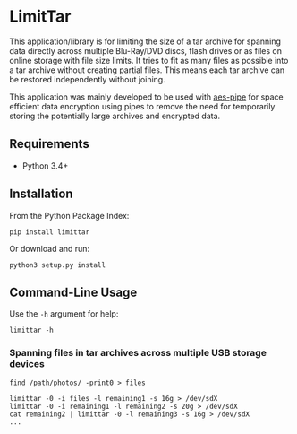 # LimitTar
This application/library is for limiting the size of a tar archive for spanning
data directly across multiple Blu-Ray/DVD discs, flash drives or as files on
online storage with file size limits. It tries to fit as many files as possible
into a tar archive without creating partial files. This means each tar archive
can be restored independently without joining.

This application was mainly developed to be used with
[aes-pipe](https://github.com/2sh/aes-pipe) for space efficient data
encryption using pipes to remove the need for temporarily storing the
potentially large archives and encrypted data.

## Requirements
* Python 3.4+

## Installation
From the Python Package Index:
```
pip install limittar
```

Or download and run:
```
python3 setup.py install
```

## Command-Line Usage
Use the ```-h``` argument for help:
```
limittar -h
```

### Spanning files in tar archives across multiple USB storage devices
```
find /path/photos/ -print0 > files

limittar -0 -i files -l remaining1 -s 16g > /dev/sdX
limittar -0 -i remaining1 -l remaining2 -s 20g > /dev/sdX
cat remaining2 | limittar -0 -l remaining3 -s 16g > /dev/sdX
...
```

